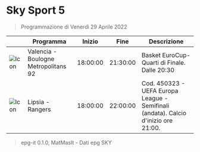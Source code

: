 # Sky Sport 5
> Programmazione di Venerdì 29 Aprile 2022

||Programma|Inizio|Fine|Descrizione|
|---|---|---|---|---|
|![Icon](https://guidatv.sky.it/uuid/23ac9ee0-056e-4c11-bfcf-f0d8316e02bc/cover?md5ChecksumParam=927e0bc3ac39ecbde0ca79ed579aa62d)|Valencia - Boulogne Metropolitans 92|18:00:00|21:30:00|Basket EuroCup- Quarti di Finale. Dalle 20:30
|![Icon](https://guidatv.sky.it/uuid/cbbd573f-0253-4134-819e-40917d81a69b/cover?md5ChecksumParam=f1e5381cea244bbd684e7601379e6890)|Lipsia - Rangers|18:00:00|22:00:00|Cod. 450323 - UEFA Europa League - Semifinali (andata). Calcio d&#039;inizio ore 21:00.



 > epg-it 0.1.0, MatMasIt - Dati epg SKY